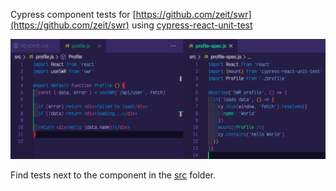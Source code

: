 Cypress component tests for [https://github.com/zeit/swr](https://github.com/zeit/swr) using [cypress-react-unit-test](https://github.com/bahmutov/cypress-react-unit-test)

![Test code](images/test-code.png)

Find tests next to the component in the [src](src) folder.
